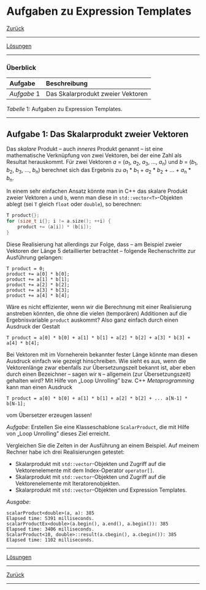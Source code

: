 # Aufgaben zu Expression Templates

[Zurück](/GeneralSnippets/Exercises/Exercises.md)

---

[Lösungen](Exercises_08_ExpressionTemplates.cpp)

---

### Überblick

| Aufgabe | Beschreibung |
| :- | :- |
| *Aufgabe* 1 | Das Skalarprodukt zweier Vektoren |

*Tabelle* 1: Aufgaben zu Expression Templates.


---

## Aufgabe 1: Das Skalarprodukt zweier Vektoren

Das *skalare* Produkt &ndash; auch *inneres* Produkt genannt &ndash; ist eine mathematische Verknüpfung
von zwei Vektoren, bei der eine Zahl als Resultat herauskommt.
Für zwei Vektoren
*a* = (*a*<sub>1</sub>, *a*<sub>2</sub>, *a*<sub>3</sub>, ..., *a*<sub>n</sub>) 
und
*b* = (*b*<sub>1</sub>, *b*<sub>2</sub>, *b*<sub>3</sub>, ..., *b*<sub>n</sub>)
berechnet sich das Ergebnis zu
*a*<sub>1</sub> * *b*<sub>1</sub> + *a*<sub>2</sub> * *b*<sub>2</sub> + ... + *a*<sub>n</sub> * *b*<sub>n</sub>.

In einem sehr einfachen Ansatz könnte man in C++ das skalare Produkt zweier Vektoren `a` und `b`,
wenn man diese in `std::vector<T>`-Objekten ablegt (sei `T` gleich `float` oder `double`), so berechnen:

```cpp
T product{};
for (size_t i{}; i != a.size(); ++i) {
    product += (a[i]) * (b[i]);
}
```

Diese Realisierung hat allerdings zur Folge, dass &ndash; am Beispiel zweier Vektoren der Länge 5 detaillierter betrachtet &ndash;
folgende Rechenschritte zur Ausführung gelangen:

```
T product = 0;
product += a[0] * b[0];
product += a[1] * b[1];
product += a[2] * b[2];
product += a[3] * b[3];
product += a[4] * b[4];
```

Wäre es nicht effizienter, wenn wir die Berechnung mit einer Realisierung anstreben könnten,
die ohne die vielen (temporären) Additionen auf die Ergebnisvariable `product` auskommt?
Also ganz einfach durch einen Ausdruck der Gestalt

```
T product = a[0] * b[0] + a[1] * b[1] + a[2] * b[2] + a[3] * b[3] + a[4] * b[4];
```

Bei Vektoren mit im Vorneherein bekannter fester Länge könnte man diesen Ausdruck einfach wie gezeigt hinschreiben.
Wie sieht es aus, wenn die Vektorenlänge zwar ebenfalls zur Übersetzungszeit bekannt ist,
aber eben durch einen Bezeichner &ndash; sagen wir `N` &ndash; allgemein (zur Übersetzungszeit) gehalten wird?
Mit Hilfe von &bdquo;Loop Unrolling&rdquo; bzw. C++ *Metaprogramming* kann man einen Ausdruck

```
T product = a[0] * b[0] + a[1] * b[1] + a[2] * b[2] + ... a[N-1] * b[N-1];
```

vom Übersetzer erzeugen lassen!

*Aufgabe*: Erstellen Sie eine Klasseschablone `ScalarProduct`, die mit Hilfe von &bdquo;Loop Unrolling&rdquo;
dieses Ziel erreicht.

Vergleichen Sie die Zeiten in der Ausführung an einem Beispiel.
Auf meinem Rechner habe ich drei Realisierungen getestet:

  * Skalarprodukt mit `std::vector`-Objekten und Zugriff auf die Vektorenelemente mit dem Index-Operator `operator[]`.
  * Skalarprodukt mit `std::vector`-Objekten und Zugriff auf die Vektorenelemente mit Iteratorenobjekten.
  * Skalarprodukt mit `std::vector`-Objekten und Expression Templates.


*Ausgabe*:

```
scalarProduct<double>(a, a): 385
Elapsed time: 5391 milliseconds.
scalarProductEx<double>(a.begin(), a.end(), a.begin()): 385
Elapsed time: 3406 milliseconds.
ScalarProduct<10, double>::result(a.cbegin(), a.cbegin()): 385
Elapsed time: 1102 milliseconds.
```

---

[Lösungen](Exercises_08_ExpressionTemplates.cpp)

---

[Zurück](/GeneralSnippets/Exercises/Exercises.md)

---
